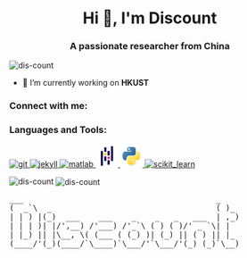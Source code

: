 <h1 align="center">Hi 👋, I'm Discount</h1>
<h3 align="center">A passionate researcher from China</h3>

<p align="left"> <img src="https://komarev.com/ghpvc/?username=dis-count&label=Profile%20views&color=0e75b6&style=flat" alt="dis-count" /> </p>

- 🔭 I’m currently working on **HKUST**

<h3 align="left">Connect with me:</h3>
<p align="left">
</p>

<h3 align="left">Languages and Tools:</h3>
<p align="left"> <a href="https://git-scm.com/" target="_blank" rel="noreferrer"> <img src="https://www.vectorlogo.zone/logos/git-scm/git-scm-icon.svg" alt="git" width="40" height="40"/> </a> <a href="https://jekyllrb.com/" target="_blank" rel="noreferrer"> <img src="https://www.vectorlogo.zone/logos/jekyllrb/jekyllrb-icon.svg" alt="jekyll" width="40" height="40"/> </a> <a href="https://www.mathworks.com/" target="_blank" rel="noreferrer"> <img src="https://upload.wikimedia.org/wikipedia/commons/2/21/Matlab_Logo.png" alt="matlab" width="40" height="40"/> </a> <a href="https://pandas.pydata.org/" target="_blank" rel="noreferrer"> <img src="https://raw.githubusercontent.com/devicons/devicon/2ae2a900d2f041da66e950e4d48052658d850630/icons/pandas/pandas-original.svg" alt="pandas" width="40" height="40"/> </a> <a href="https://www.python.org" target="_blank" rel="noreferrer"> <img src="https://raw.githubusercontent.com/devicons/devicon/master/icons/python/python-original.svg" alt="python" width="40" height="40"/> </a> <a href="https://scikit-learn.org/" target="_blank" rel="noreferrer"> <img src="https://upload.wikimedia.org/wikipedia/commons/0/05/Scikit_learn_logo_small.svg" alt="scikit_learn" width="40" height="40"/> </a> </p>

<p><img align="left" src="https://github-readme-stats.vercel.app/api/top-langs?username=dis-count&show_icons=true&locale=en&layout=compact" alt="dis-count" /></p>

<p>&nbsp;<img align="center" src="https://github-readme-stats.vercel.app/api?username=dis-count&show_icons=true&locale=en" alt="dis-count" /></p>

<pre>
___                                         _
(  _`\  _                                   ( )_
| | ) |(_)  ___    ___    _    _   _   ___  | ,_)
| | | )| |/',__) /'___) /'_`\ ( ) ( )/' _ `\| |
| |_) || |\__, \( (___ ( (_) )| (_) || ( ) || |_
(____/'(_)(____/`\____)`\___/'`\___/'(_) (_)`\__)

</pre>
